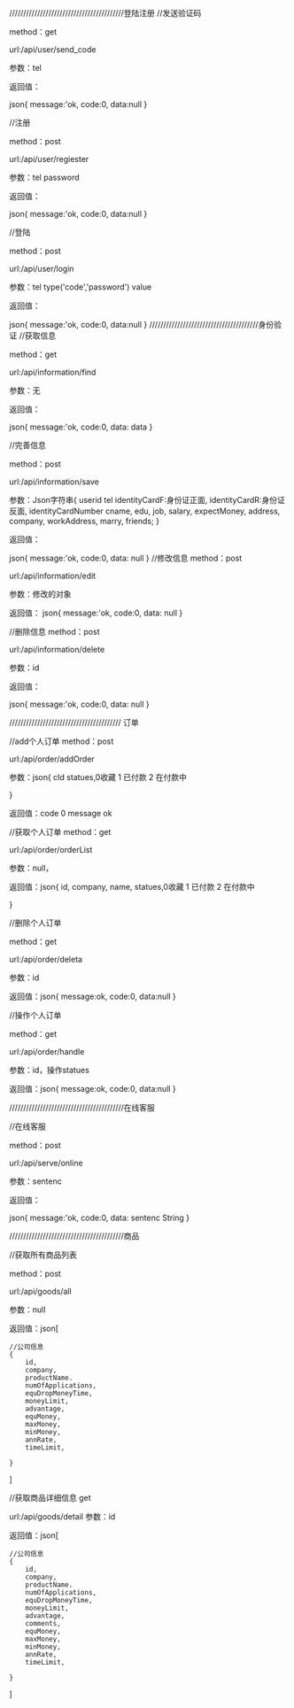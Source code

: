 

/////////////////////////////////////////登陆注册
//发送验证码

method：get

url:/api/user/send_code

参数：tel

返回值：

json{
    message:'ok,
    code:0,
    data:null
}

//注册

method：post

url:/api/user/regiester

参数：tel password

返回值：

json{
    message:'ok,
    code:0,
    data:null
}

//登陆

method：post

url:/api/user/login

参数：tel type('code','password') value

返回值：

json{
    message:'ok,
    code:0,
    data:null
}
///////////////////////////////////////身份验证
//获取信息

method：get

url:/api/information/find

参数：无

返回值：

json{
    message:'ok,
    code:0,
    data: data
}

//完善信息

method：post

url:/api/information/save

参数：Json字符串{
    userid tel
    identityCardF:身份证正面,
    identityCardR:身份证反面,
    identityCardNumber
    cname,
    edu,
    job,
    salary, 
    expectMoney,
    address,
    company,
    workAddress,
    marry,
    friends;
}

返回值：

json{
    message:'ok,
    code:0,
    data: null
}
//修改信息
method：post

url:/api/information/edit

参数：修改的对象

返回值：
json{
    message:'ok,
    code:0,
    data: null
}

//删除信息
method：post

url:/api/information/delete

参数：id

返回值：

json{
    message:'ok,
    code:0,
    data: null
}

//////////////////////////////////////// 订单

//add个人订单
method：post

url:/api/order/addOrder

参数：json{
    cId
    statues,0收藏 1 已付款 2 在付款中 

}

返回值：code 0 message ok

//获取个人订单
method：get

url:/api/order/orderList

参数：null，

返回值：json{
    id,
    company,
    name,
    statues,0收藏 1 已付款 2 在付款中

}

//删除个人订单

method：get

url:/api/order/deleta

参数：id

返回值：json{
    message:ok,
    code:0,
    data:null
}


//操作个人订单

method：get

url:/api/order/handle

参数：id，操作statues

返回值：json{
    message:ok,
    code:0,
    data:null
}


/////////////////////////////////////////在线客服

//在线客服

method：post

url:/api/serve/online

参数：sentenc

返回值：

json{
    message:'ok,
    code:0,
    data: sentenc String
}


/////////////////////////////////////////商品

//获取所有商品列表

method：post

url:/api/goods/all

参数：null

返回值：json[

    //公司信息
    {
        id,
        company,
        productName.
        numOfApplications,
        equDropMoneyTime,
        moneyLimit,
        advantage,
        equMoney,
        maxMoney,
        minMoney,
        annRate,
        timeLimit,

    }
]

//获取商品详细信息
get

url:/api/goods/detail
参数：id

返回值：json[

    //公司信息
    {
        id,
        company,
        productName.
        numOfApplications,
        equDropMoneyTime,
        moneyLimit,
        advantage,
        comments,
        equMoney,
        maxMoney,
        minMoney,
        annRate,
        timeLimit,

    }
]




